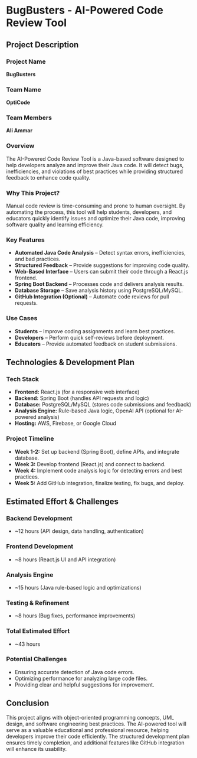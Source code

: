 # BugBusters - AI-Powered Code Review Tool

## Project Description

### Project Name
**BugBusters**

### Team Name
**OptiCode**

### Team Members
**Ali Ammar**

### Overview
The AI-Powered Code Review Tool is a Java-based software designed to help developers analyze and improve their Java code. It will detect bugs, inefficiencies, and violations of best practices while providing structured feedback to enhance code quality.

### Why This Project?
Manual code review is time-consuming and prone to human oversight. By automating the process, this tool will help students, developers, and educators quickly identify issues and optimize their Java code, improving software quality and learning efficiency.

### Key Features
- **Automated Java Code Analysis** – Detect syntax errors, inefficiencies, and bad practices.
- **Structured Feedback** – Provide suggestions for improving code quality.
- **Web-Based Interface** – Users can submit their code through a React.js frontend.
- **Spring Boot Backend** – Processes code and delivers analysis results.
- **Database Storage** – Save analysis history using PostgreSQL/MySQL.
- **GitHub Integration (Optional)** – Automate code reviews for pull requests.

### Use Cases
- **Students** – Improve coding assignments and learn best practices.
- **Developers** – Perform quick self-reviews before deployment.
- **Educators** – Provide automated feedback on student submissions.

## Technologies & Development Plan

### Tech Stack
- **Frontend:** React.js (for a responsive web interface)
- **Backend:** Spring Boot (handles API requests and logic)
- **Database:** PostgreSQL/MySQL (stores code submissions and feedback)
- **Analysis Engine:** Rule-based Java logic, OpenAI API (optional for AI-powered analysis)
- **Hosting:** AWS, Firebase, or Google Cloud

### Project Timeline
- **Week 1-2:** Set up backend (Spring Boot), define APIs, and integrate database.
- **Week 3:** Develop frontend (React.js) and connect to backend.
- **Week 4:** Implement code analysis logic for detecting errors and best practices.
- **Week 5:** Add GitHub integration, finalize testing, fix bugs, and deploy.

## Estimated Effort & Challenges

### Backend Development
- ~12 hours (API design, data handling, authentication)

### Frontend Development
- ~8 hours (React.js UI and API integration)

### Analysis Engine
- ~15 hours (Java rule-based logic and optimizations)

### Testing & Refinement
- ~8 hours (Bug fixes, performance improvements)

### Total Estimated Effort
- ~43 hours

### Potential Challenges
- Ensuring accurate detection of Java code errors.
- Optimizing performance for analyzing large code files.
- Providing clear and helpful suggestions for improvement.

## Conclusion
This project aligns with object-oriented programming concepts, UML design, and software engineering best practices. The AI-powered tool will serve as a valuable educational and professional resource, helping developers improve their code efficiently. The structured development plan ensures timely completion, and additional features like GitHub integration will enhance its usability.
